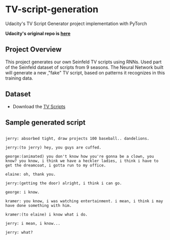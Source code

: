 # TV-script-generation
Udacity's TV Script Generator project implementation with PyTorch

**Udacity's original repo is [here](https://github.com/udacity/deep-learning-v2-pytorch/tree/master/project-tv-script-generation)**


## Project Overview

This project generates our own Seinfeld TV scripts using RNNs. Used part of the Seinfeld dataset of scripts from 9 seasons. The Neural Network built will generate a new ,"fake" TV script, based on patterns it recognizes in this training data.

## Dataset

* Download the [TV Scripts](https://github.com/udacity/deep-learning-v2-pytorch/blob/master/project-tv-script-generation/data/Seinfeld_Scripts.txt)

## Sample generated script

```

jerry: absorbed tight, draw projects 100 baseball.. dandelions.

jerry:(to jerry) hey, you guys are cuffed.

george:(animated) you don't know how you're gonna be a clown, you know? you know, i think we have a heckler ladies, i think i have to get the dreamcoat, i gotta run to my office.

elaine: oh, thank you.

jerry:(getting the door) alright, i think i can go.

george: i know.

kramer: you know, i was watching entertainment. i mean, i think i may have done something with him.

kramer:(to elaine) i know what i do.

jerry: i mean, i know...

jerry: what?

```
